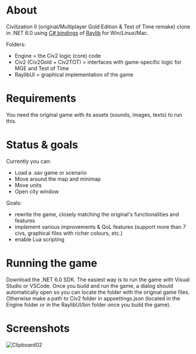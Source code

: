 # About

Civilization II (original/Multiplayer Gold Edition & Test of Time remake) clone in .NET 6.0 using [C# bindings](https://github.com/ChrisDill/Raylib-cs) of [Raylib](https://www.raylib.com/) for Win/Linux/Mac.

Folders:
- Engine = the Civ2 logic (core) code
- Civ2 (Civ2Gold + Civ2TOT) = interfaces with game-specific logic for MGE and Test of Time
- RaylibUI = graphical implementation of the game

# Requirements

You need the original game with its assets (sounds, images, texts) to run this.

# Status & goals

Currently you can:
- Load a .sav game or scenario
- Move around the map and minimap
- Move units
- Open city window

Goals:
- rewrite the game, closely matching the original's functionalities and features
- implement various improvements & QoL features (support more than 7 civs, graphical files with richer colours, etc.)
- enable Lua scripting

# Running the game

Download the .NET 6.0 SDK. The easiest way is to run the game with Visual Studio or VSCode.
Once you build and run the game, a dialog should automatically open so you can locate the folder with the original game files. Otherwise make a path to Civ2 folder in appsettings.json (located in the Engine folder or in the RaylibUI/bin folder once you build the game).

# Screenshots

![Clipboard02](https://github.com/axx0/Civ2-clone/assets/21365802/864ab9b4-ce4c-4715-9447-9e913298a971)

